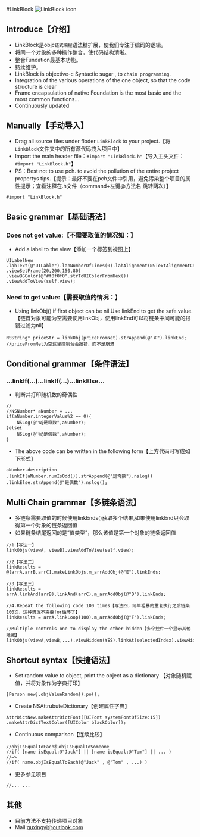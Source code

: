 #LinkBlock
![LinkBlock icon](http://ico.ooopic.com/ajax/iconpng/?id=98399.png)

## Introduce【介绍】
* LinkBlock是objc`链式编程`语法糖扩展，使我们专注于编码的逻辑。
* 将同一个对象的多种操作整合，使代码结构清晰。
* 整合Fundation最基本功能。
* 持续维护。
* LinkBlock is objective-c Syntactic sugar , to `chain programming`.
* Integration of the various operations of the one object, so that the code structure is clear
* Frame encapsulation of native Foundation is the most basic and the most common functions...
* Continuously updated

## Manually【手动导入】
- Drag all source files under floder `LinkBlock` to your project.【将`LinkBlock`文件夹中的所有源代码拽入项目中】
- Import the main header file：`#import "LinkBlock.h"`【导入主头文件：`#import "LinkBlock.h"`】
- PS：Best not to use pch. to avoid the pollution of the entire project propertys tips.【提示：最好不要在pch文件中引用，避免污染整个项目的属性提示；查看注释在.h文件（command+左键@方法名 跳转两次）】
```objc
#import "LinkBlock.h"
```
## Basic grammar【基础语法】
### Does not get value:【不需要取值的情况如：】
- Add a label to the view【添加一个标签到视图上】
```objc
UILabelNew
.labText(@"UILable").labNumberOfLines(0).labAlignment(NSTextAlignmentCenter)
.viewSetFrame(20,200,150,80)
.viewBGColor(@"#f0f0f0".strToUIColorFromHex())
.viewAddToView(self.view);
```
### Need to get value:【需要取值的情况：】
- Using linkObj() if first object can be nil.Use linkEnd to get the safe value.【链首对象可能为空需要使用linkObj，使用linkEnd可以将链条中间可能的报错过滤为nil】
```objc
NSString* priceStr = linkObj(priceFromNet).strAppend(@"￥").linkEnd;
//priceFromNet为空这里控制台会报错，而不是崩溃
```

## Conditional grammar【条件语法】
### ...linkIf(...)...linkIf(...)...linkElse...
- 判断并打印随机数的奇偶性
```objc
//
//NSNumber* aNumber = ...
if(aNumber.integerValue%2 == 0){
    NSLog(@"%@是奇数",aNumber);
}else{
    NSLog(@"%@是偶数",aNumber);
}
```
- The above code can be written in the following form【上方代码可写成如下形式】
```objc
aNumber.description
.linkIf(aNumber.numIsOdd()).strAppend(@"是奇数").nslog()
.linkElse.strAppend(@"是偶数").nslog();
```

## Multi Chain grammar【多链条语法】
* 多链条需要取值的时候使用linkEnds()获取多个结果,如果使用linkEnd只会取得第一个对象的链条返回值
* 如果链条结尾返回的是“值类型”，那么该值是第一个对象的链条返回值
```objc
//1【写法一】
linkObjs(viewA, viewB).viewAddToView(self.view);

//2【写法二】
linkResults = @[arrA,arrB,arrC].makeLinkObjs.m_arrAddObj(@"E").linkEnds;

//3【写法三】
linkResults = arrA.linkAnd(arrB).linkAnd(arrC).m_arrAddObj(@"D").linkEnds;

//4.Repeat the following code 100 times【写法四，简单粗暴的重复执行之后链条100次，这种情况不需要for循环了】
linkResults = arrA.linkLoop(100).m_arrAddObj(@"F").linkEnds;

//Multiple controls one to display the other hidden【多个控件一个显示其他隐藏】
linkObjs(viewA,viewB,...).viewHidden(YES).linkAt(selectedIndex).viewHidden(NO);
```

## Shortcut syntax【快捷语法】
- Set random value to object, print the object as a dictionary 【对象随机赋值，并将对象作为字典打印】
```objc
[Person new].objValueRandom().po();
```

- Create NSAttrubuteDictionary【创建属性字典】
```objc
AttrDictNew.makeAttrDictFont([UIFont systemFontOfSize:15])
.makeAttrDictTextColor([UIColor blackColor]);
```

- Continuous comparison【连续比较】
```objc
//objIsEqualToEach和objIsEqualToSomeone
//if( [name isEqual:@"Jack"] || [name isEqual:@"Tom"] || ... )
//=>
//if( name.objIsEqualToEach(@"Jack" , @"Tom" , ...) )
```

- 更多参见项目
```objc
//... ...
```

## 其他
- 目前方法不支持传递项目对象
- Mail:quxingyi@outlook.com

